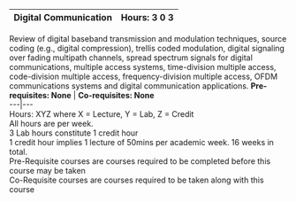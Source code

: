 **Digital Communication** | **Hours: 3 0 3**  
---|---  
Review of digital baseband transmission and modulation techniques, source coding (e.g., digital compression), trellis coded modulation, digital signaling over fading multipath channels, spread spectrum signals for digital communications, multiple access systems, time-division multiple access, code-division multiple access, frequency-division multiple access, OFDM communications systems and digital communication applications.
**Pre-requisites: None** | **Co-requisites: None**  
---|---  
Hours: XYZ where X = Lecture, Y = Lab, Z = Credit  
All hours are per week.  
3 Lab hours constitute 1 credit hour  
1 credit hour implies 1 lecture of 50mins per academic week. 16 weeks in total.  
Pre-Requisite courses are courses required to be completed before this course may be taken  
Co-Requisite courses are courses required to be taken along with this course
